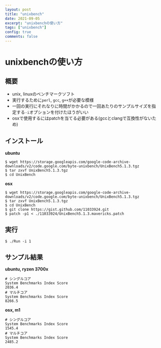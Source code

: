 ```yaml
---
layout: post
title: "unixbench"
date: 2021-09-05
excerpt: "unixbenchの使い方"
tags: ["unixbench"]
config: true
comments: false
---
```


# unixbenchの使い方

## 概要
 - unix, linuxのベンチマークソフト
 - 実行するために`perl`, `gcc`, `g++`が必要な模様
 - 一回の実行にそれなりに時間がかかるので一回あたりのサンプルサイズを指定する`-i`オプションを付けたほうがいい
 - osxで使用するにはpatchを当てる必要がある(gccとclangで互換性がないため)

## インストール

**ubuntu**  

```console
$ wget https://storage.googleapis.com/google-code-archive-downloads/v2/code.google.com/byte-unixbench/UnixBench5.1.3.tgz
$ tar zxvf UnixBench5.1.3.tgz
$ cd UnixBench
```

**osx**  

```console
$ wget https://storage.googleapis.com/google-code-archive-downloads/v2/code.google.com/byte-unixbench/UnixBench5.1.3.tgz
$ tar zxvf UnixBench5.1.3.tgz
$ cd UnixBench
$ git clone https://gist.github.com/11033924.git
$ patch -p1 < ./11033924/UnixBench5.1.3.mavericks.patch
```

## 実行

```console
$ ./Run -i 1
```

## サンプル結果

**ubuntu, ryzen 3700x**  

```console
# シングルコア
System Benchmarks Index Score                                        2036.4
# マルチコア
System Benchmarks Index Score                                        8266.5
```

**osx, m1**

```console
# シングルコア
System Benchmarks Index Score                                        1545.4
# マルチコア
System Benchmarks Index Score                                        2485.2
```

